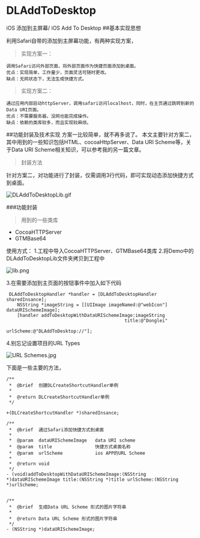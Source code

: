 # DLAddToDesktop
iOS 添加到主屏幕/ iOS Add To Desktop
##基本实现思想

利用Safari自带的添加到主屏幕功能，有两种实现方案，

>实现方案一：

```
调用Safari访问外部页面，将外部页面作为快捷页面添加到桌面。
优点：实现简单，工作量少，页面灵活可随时更改。
缺点：无网状态下，无法生成快捷方式。
```

>实现方案二：

```
通过应用内部启动httpServer，调用safari访问localhost，同时，在主页通过跳转到新的Data URI页面。
优点：不需要服务器，没网也能完成操作。
缺点：依赖的类库较多，而且实现较麻烦。
```

##功能封装及技术实现
方案一比较简单，就不再多说了。
本文主要针对方案二，其中用到的一些知识包括HTML、cocoaHttpServer、Data URI Scheme等，关于Data URI Scheme相关知识，可以参考我的另一篇文章。
>封装方法

针对方案二，对功能进行了封装，仅需调用3行代码，即可实现动态添加快捷方式到桌面。


![DLAddToDesktopLib.gif](http://upload-images.jianshu.io/upload_images/1790518-fb43eb8c8afb94ad.gif?imageMogr2/auto-orient/strip)

###功能封装
>用到的一些类库

 * CocoaHTTPServer
 * GTMBase64
 



使用方式：
1.工程中导入CocoaHTTPServer、GTMBase64类库
2.将Demo中的DLAddToDesktopLib文件夹拷贝到工程中

![lib.png](http://upload-images.jianshu.io/upload_images/1790518-9371454439ce8c25.png?imageMogr2/auto-orient/strip%7CimageView2/2/w/1240)

3.在需要添加到主页面的按钮事件中加入如下代码

```
 DLAddToDesktopHandler *handler = [DLAddToDesktopHandler sharedInsance];
    NSString *imageString = [[UIImage imageNamed:@"webIcon"] dataURISchemeImage];
    [handler addToDesktopWithDataURISchemeImage:imageString
                                            title:@"Donglei"
                                        urlScheme:@"DLAddToDesktop://"];
```

4.别忘记设置项目的URL Types


![URL Schemes.jpg](http://upload-images.jianshu.io/upload_images/1790518-356d2ba020ace279.jpg?imageMogr2/auto-orient/strip%7CimageView2/2/w/1240)


下面是一些主要的方法，

```
/**
 *	@brief	创建DLCreateShortcutHandler单例
 *
 *	@return	DLCreateShortcutHandler单例
 */

+(DLCreateShortcutHandler *)sharedInsance;

/**
 *	@brief	通过Safari添加快捷方式到桌面
 *
 *	@param 	dataURISchemeImage   data URI scheme
 *	@param 	title                快捷方式桌面名称
 *	@param 	urlScheme            ios APP的URL Scheme
 *
 *	@return	void
 */
- (void)addToDesktopWithDataURISchemeImage:(NSString *)dataURISchemeImage title:(NSString *)title urlScheme:(NSString *)urlScheme;

```

```

/**
 *	@brief	生成Data URL Scheme 形式的图片字符串
 *
 *	@return	Data URL Scheme 形式的图片字符串
 */
- (NSString *)dataURISchemeImage;

```
